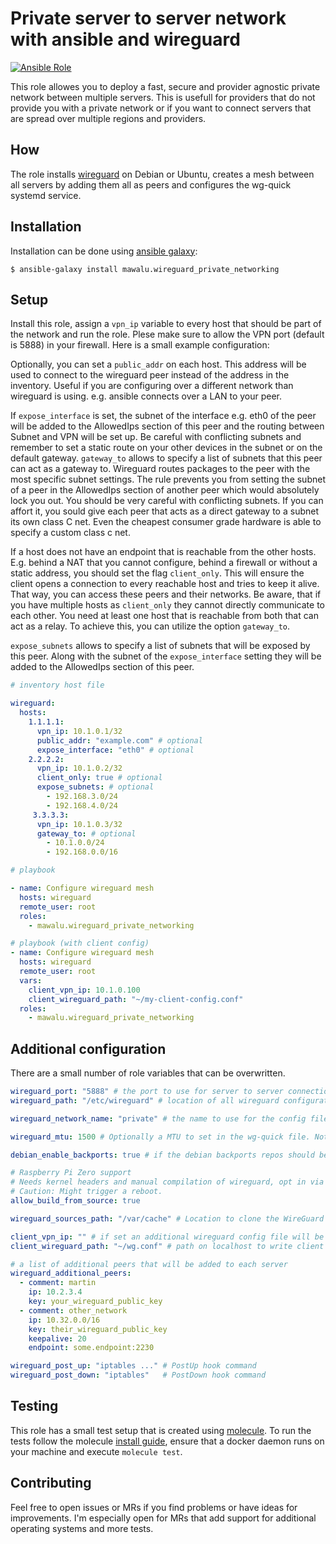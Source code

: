 # Private server to server network with ansible and wireguard

[![Ansible Role](https://img.shields.io/ansible/role/d/33136)](https://galaxy.ansible.com/mawalu/wireguard_private_networking)

This role allowes you to deploy a fast, secure and provider agnostic private network between multiple servers. This is usefull for providers that do not provide you with a private network or if you want to connect servers that are spread over multiple regions and providers.

## How

The role installs [wireguard](https://wireguard.com) on Debian or Ubuntu, creates a mesh between all servers by adding them all as peers and configures the wg-quick systemd service.

## Installation

Installation can be done using [ansible galaxy](https://galaxy.ansible.com/mawalu/wireguard_private_networking):

```
$ ansible-galaxy install mawalu.wireguard_private_networking
```

## Setup

Install this role, assign a `vpn_ip` variable to every host that should be part of the network and run the role. Plese make sure to allow the VPN port (default is 5888) in your firewall. Here is a small example configuration:

Optionally, you can set a `public_addr` on each host. This address will be used to connect to the wireguard peer instead of the address in the inventory. Useful if you are configuring over a different network than wireguard is using. e.g. ansible connects over a LAN to your peer.

If `expose_interface` is set, the subnet of the interface e.g. eth0 of the peer will be added to the AllowedIps section of this peer and the routing between Subnet and VPN will be set up. Be careful with conflicting subnets and remember to set a static route on your other devices in the subnet or on the default gateway.
`gateway_to` allows to specify a list of subnets that this peer can act as a gateway to. Wireguard routes packages to the peer with the most specific subnet settings. The rule prevents you from setting the subnet of a peer in the AllowedIps section of another peer which would absolutely lock you out. You should be very careful with conflicting subnets. If you can affort it, you sould give each peer that acts as a direct gateway to a subnet its own class C net. Even the cheapest consumer grade hardware is able to specify a custom class c net.

If a host does not have an endpoint that is reachable from the other hosts. E.g. behind a NAT that you cannot configure, behind a firewall or without a static address, you should set the flag `client_only`.
This will ensure the client opens a connection to every reachable host and tries to keep it alive. That way, you can access these peers and their networks.
Be aware, that if you have multiple hosts as `client_only` they cannot directly communicate to each other. You need at least one host that is reachable from both that can act as a relay. To achieve this, you can utilize the option `gateway_to`.


`expose_subnets` allows to specify a list of subnets that will be exposed by this peer. Along with the subnet of the `expose_interface` setting they will be added to the AllowedIps section of this peer.

```yaml
# inventory host file

wireguard:
  hosts:
    1.1.1.1:
      vpn_ip: 10.1.0.1/32
      public_addr: "example.com" # optional
      expose_interface: "eth0" # optional
    2.2.2.2:
      vpn_ip: 10.1.0.2/32
      client_only: true # optional
      expose_subnets: # optional
        - 192.168.3.0/24
        - 192.168.4.0/24
     3.3.3.3:
      vpn_ip: 10.1.0.3/32
      gateway_to: # optional
        - 10.1.0.0/24
        - 192.168.0.0/16
```

```yaml
# playbook

- name: Configure wireguard mesh
  hosts: wireguard
  remote_user: root
  roles:
    - mawalu.wireguard_private_networking
```

```yaml
# playbook (with client config)
- name: Configure wireguard mesh
  hosts: wireguard
  remote_user: root
  vars:
    client_vpn_ip: 10.1.0.100
    client_wireguard_path: "~/my-client-config.conf"
  roles:
    - mawalu.wireguard_private_networking
```

## Additional configuration

There are a small number of role variables that can be overwritten.

```yaml
wireguard_port: "5888" # the port to use for server to server connections
wireguard_path: "/etc/wireguard" # location of all wireguard configurations

wireguard_network_name: "private" # the name to use for the config file and wg-quick

wireguard_mtu: 1500 # Optionally a MTU to set in the wg-quick file. Not set by default. Can also be set per host

debian_enable_backports: true # if the debian backports repos should be added on debian machines

# Raspberry Pi Zero support
# Needs kernel headers and manual compilation of wireguard, opt in via flag, install `community.general` collection
# Caution: Might trigger a reboot.
allow_build_from_source: true

wireguard_sources_path: "/var/cache" # Location to clone the WireGuard sources if manual build is required

client_vpn_ip: "" # if set an additional wireguard config file will be generated at the specified path on localhost
client_wireguard_path: "~/wg.conf" # path on localhost to write client config, if client_vpn_ip is set

# a list of additional peers that will be added to each server
wireguard_additional_peers:
  - comment: martin
    ip: 10.2.3.4
    key: your_wireguard_public_key
  - comment: other_network
    ip: 10.32.0.0/16
    key: their_wireguard_public_key
    keepalive: 20
    endpoint: some.endpoint:2230

wireguard_post_up: "iptables ..." # PostUp hook command
wireguard_post_down: "iptables"   # PostDown hook command
```

## Testing

This role has a small test setup that is created using [molecule](https://github.com/ansible-community/molecule). To run the tests follow the molecule [install guide](https://molecule.readthedocs.io/en/latest/installation.html), ensure that a docker daemon runs on your machine and execute `molecule test`.

## Contributing

Feel free to open issues or MRs if you find problems or have ideas for improvements. I'm especially open for MRs that add support for additional operating systems and more tests.

